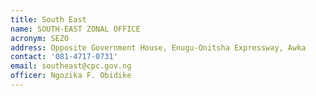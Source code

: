 ```yaml
---
title: South East
name: SOUTH-EAST ZONAL OFFICE
acronym: SEZO
address: Opposite Government House, Enugu-Onitsha Expressway, Awka
contact: '081-4717-0731'
email: southeast@cpc.gov.ng
officer: Ngozika F. Obidike
---
```


